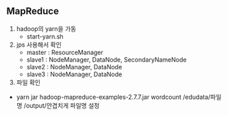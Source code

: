##  MapReduce

1. hadoop의 yarn을 가동
   - start-yarn.sh
2. jps 사용해서 확인
   - master : ResourceManager
   - slave1 : NodeManager, DataNode, SecondaryNameNode
   - slave2 : NodeManager, DataNode
   - slave3 : NodeManager, DataNode
3.  파일 확인
   - yarn jar hadoop-mapreduce-examples-2.7.7.jar wordcount /edudata/파일명 /output/안겹치게 파일명 설정

